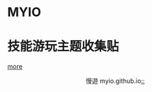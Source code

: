 # MYIO
# 技能游玩主题收集贴
[more](https://myngy.github.io/)  <br />


                                                慢遊 myio.github.io[::](https://github.com/myio/myio.github.io/edit/master/README.md)

